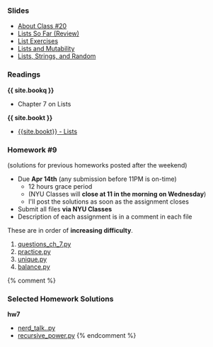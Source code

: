 <a name="class20"></a>

### Slides
* [About Class #20](classes/20/meta.html)
* [Lists So Far (Review)](classes/20/lists_review.html)
* [List Exercises](classes/20/list_exercises.html)
* [Lists and Mutability](classes/20/mutability.html)
* [Lists, Strings, and Random](classes/20/lists_strings_random.html)



###  Readings

__{{ site.bookq }}__

* Chapter 7 on Lists

__{{ site.bookt }}__

* [{{site.bookt}} - Lists](http://openbookproject.net/thinkcs/python/english3e/lists.html) 

<a name="homework9"></a>

###  Homework #9 

(solutions for previous homeworks posted after the weekend)

* Due __Apr 14th__ (any submission before 11PM is on-time)
	* 12 hours grace period 
	* (NYU Classes will __close at 11 in the morning on Wednesday__) 
	* I'll post the solutions as soon as the assignment closes
* Submit all files __via NYU Classes__
* Description of each assignment is in a comment in each file

These are in order of __increasing difficulty__.

1. [questions_ch_7.py](homework/hw09/questions_ch_7.py)
2. [practice.py](homework/hw09/practice.py)
3. [unique.py](homework/hw09/unique.py)
4. [balance.py](homework/hw09/balance.py)

{% comment %}
###  Selected Homework Solutions

__hw7__

* [nerd_talk..py](resources/code/hw7/nerd_talk.py)
* [recursive_power.py](resources/code/hw7/recursive_power.py)
{% endcomment %}

